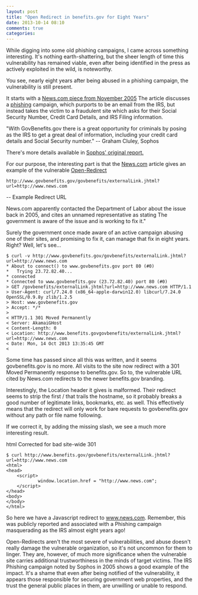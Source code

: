 ```yaml
---
layout: post
title: "Open Redirect in benefits.gov for Eight Years"
date: 2013-10-14 08:10
comments: true
categories: 
---
```


While digging into some old phishing campaigns, I came across something interesting.  It's nothing earth-shattering, but the sheer length of time this vulnerability has remained viable, even after being identified in the press as actively exploited in the wild, is noteworthy.

You see, nearly eight years after being abused in a phishing campaign, the vulnerability is still present.

<!-- more -->

It starts with a [News.com piece from November 2005](http://news.cnet.com/Phishers-use-IRS-tax-refund-as-bait/2100-7349_3-5977588.html)  The article discusses a [phishing](http://en.wikipedia.org/wiki/Phishing) campaign, which purports to be an email from the IRS, but instead takes the victim to a fraudulent site which asks for their Social Security Number, Credit Card Details, and IRS Filing information.

 "With GovBenefits.gov there is a great opportunity for criminals by posing as the IRS to get a great deal of information, including your credit card details and Social Security number."
										--	Graham Cluley, Sophos

There's more details available in [Sophos' original report.](http://www.sophos.com/en-us/press-office/press-releases/2005/11/irsphish.aspx)

For our purpose, the interesting part is that the [News.com](http://news.cnet.com/Phishers-use-IRS-tax-refund-as-bait/2100-7349_3-5977588.html) article gives an example of the vulnerable [Open-Redirect](http://cwe.mitre.org/data/definitions/601.html)

```
http://www.govbenefits.gov/govbenefits/externalLink.jhtml?url=http://www.news.com
``` 
-- Example Redirect URL

News.com apparently contacted the Department of Labor about the issue back in 2005, and cites an unnamed representative as stating The government is aware of the issue and is working to fix it."

Surely the government once made aware of an active campaign abusing one of their sites, and promising to fix it, can manage that fix in eight years.  Right?  Well, let's see...

``` plain Current State
$ curl -v http://www.govbenefits.gov/govbenefits/externalLink.jhtml?url=http://www.news.com
* About to connect() to www.govbenefits.gov port 80 (#0)
*   Trying 23.72.82.40...
* connected
* Connected to www.govbenefits.gov (23.72.82.40) port 80 (#0)
> GET /govbenefits/externalLink.jhtml?url=http://www.news.com HTTP/1.1
> User-Agent: curl/7.24.0 (x86_64-apple-darwin12.0) libcurl/7.24.0 OpenSSL/0.9.8y zlib/1.2.5
> Host: www.govbenefits.gov
> Accept: */*
> 
< HTTP/1.1 301 Moved Permanently
< Server: AkamaiGHost
< Content-Length: 0
< Location: http://www.benefits.govgovbenefits/externalLink.jhtml?url=http://www.news.com
< Date: Mon, 14 Oct 2013 13:35:45 GMT
< 
```

Some time has passed since all this was written, and it seems govbenefits.gov is no more.  All visits to the site now redirect with a 301 Moved Permanently response to benefits.gov.  So to, the vulnerable URL cited by News.com redirects to the newer benefits.gov branding.

Interestingly, the Location header it gives is malformed.  Their redirect seems to strip the first / that trails the hostname, so it probably breaks a good number of legitimate links, bookmarks, etc.  as well.  This effectively means that the redirect will only work for bare requests to govbenefits.gov without any path or file name following.

If we correct it, by adding the missing slash, we see a much more interesting result.  

html Corrected for bad site-wide 301
``` 
$ curl http://www.benefits.gov/govbenefits/externalLink.jhtml?url=http://www.news.com
<html>
<head>
	<script>
			window.location.href = "http://www.news.com";
	</script>
</head>
<body>
</body>
</html>
```

So here we have a Javascript redirect to www.news.com.  Remember, this was publicly reported and associated with a Phishing campaign masquerading as the IRS almost eight years ago!

Open-Redirects aren't the most severe of vulnerabilities, and abuse doesn't really damage the vulnerable organization, so it's not uncommon for them to linger.  They are, however, of much more significance when the vulnerable site carries additional trustworthiness in the minds of target victims.  The IRS Phishing campaign noted by Sophos in 2005 shows a good example of the impact.  It's a shame that even after being notified of the vulnerability, it appears those responsible for securing government web properties, and the trust the general public places in them, are unwilling or unable to respond.  